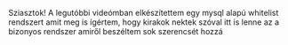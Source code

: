 Sziasztok! A legutóbbi videómban elkészítettem egy mysql alapú whitelist rendszert amit meg is ígértem, hogy kirakok nektek szóval itt is lenne az a bizonyos rendszer amiről beszéltem sok szerencsét hozzá
